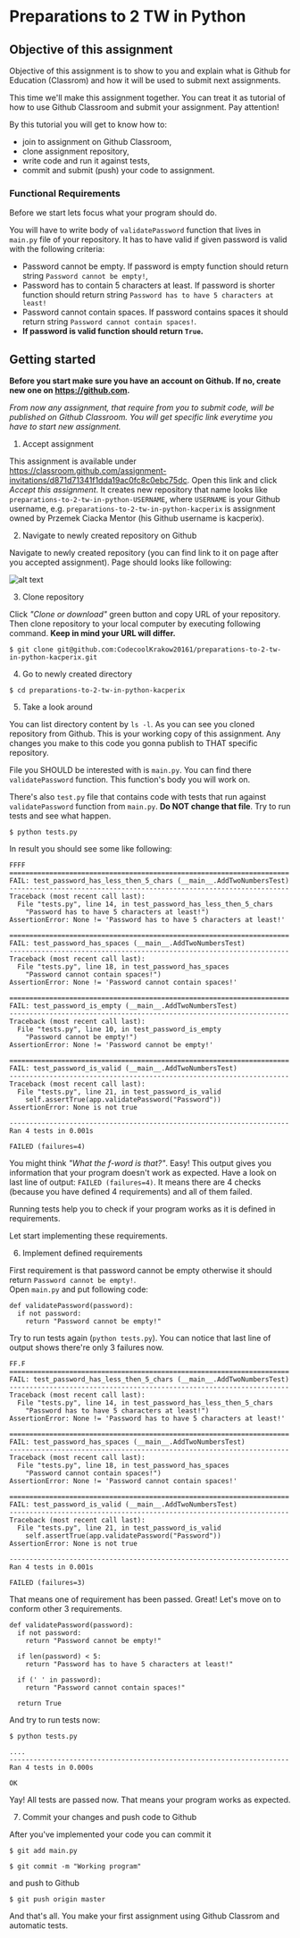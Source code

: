 # Preparations to 2 TW in Python

## Objective of this assignment

Objective of this assignment is to show to you and explain what is Github for Education (Classrom) and how it will be used to submit next assignments.

This time we'll make this assignment together. You can treat it as tutorial of how to use Github Classroom and submit your assignment. Pay attention!

By this tutorial you will get to know how to:

* join to assignment on Github Classroom,
* clone assignment repository,
* write code and run it against tests,
* commit and submit (push) your code to assignment.

### Functional Requirements

Before we start lets focus what your program should do.

You will have to write body of `validatePassword` function that lives in `main.py` file of your repository. It has to have valid if given password is valid with the following criteria:

* Password cannot be empty. If password is empty function should return string `Password cannot be empty!`,
* Password has to contain 5 characters at least. If password is shorter function should return string `Password has to have 5 characters at least!`
* Password cannot contain spaces. If password contains spaces it should return string `Password cannot contain spaces!`.
* __If password is valid function should return `True`.__

## Getting started

__Before you start make sure you have an account on Github. If no, create new one on https://github.com.__

_From now any assignment, that require from you to submit code, will be published on Github Classroom. You will get specific link everytime you have to start new assignment._

1. Accept assignment

  This assignment is available under https://classroom.github.com/assignment-invitations/d871d71341f1dda19ac0fc8c0ebc75dc. Open this link and click _Accept this assignment_. It creates new repository that name looks like `preparations-to-2-tw-in-python-USERNAME`, where `USERNAME` is your Github username, e.g. `preparations-to-2-tw-in-python-kacperix` is assignment owned by Przemek Ciacka Mentor (his Github username is kacperix).

2. Navigate to newly created repository on Github

  Navigate to newly created repository (you can find link to it on page after you accepted assignment). Page should looks like following:

  ![alt text](https://lh5.googleusercontent.com/ojVk7McNf9KguuQs1xjN4-L8Zo5J1TmeiOIAK3cLQrhcQuplMF57kUgkP-GI_IWNDNvfovZgdS7zL9s=w3360-h1924)

3. Clone repository

  Click _"Clone or download"_ green button and copy URL of your repository. Then clone repository to your local computer by executing following command. __Keep in mind your URL will differ.__

  ```
  $ git clone git@github.com:CodecoolKrakow20161/preparations-to-2-tw-in-python-kacperix.git
  ```

4. Go to newly created directory

  ```
  $ cd preparations-to-2-tw-in-python-kacperix
  ```

5. Take a look around

  You can list directory content by `ls -l`. As you can see you cloned repository from Github. This is your working copy of this assignment. Any changes you make to this code you gonna publish to THAT specific repository.

  File you SHOULD be interested with is `main.py`. You can find there `validatePassword` function. This function's body you will work on.

  There's also `test.py` file that contains code with tests that run against `validatePassword` function from `main.py`. __Do NOT change that file__. Try to run tests and see what happen.

  ```
  $ python tests.py
  ```

  In result you should see some like following:

  ```
  FFFF
  ======================================================================
  FAIL: test_password_has_less_then_5_chars (__main__.AddTwoNumbersTest)
  ----------------------------------------------------------------------
  Traceback (most recent call last):
    File "tests.py", line 14, in test_password_has_less_then_5_chars
      "Password has to have 5 characters at least!")
  AssertionError: None != 'Password has to have 5 characters at least!'

  ======================================================================
  FAIL: test_password_has_spaces (__main__.AddTwoNumbersTest)
  ----------------------------------------------------------------------
  Traceback (most recent call last):
    File "tests.py", line 18, in test_password_has_spaces
      "Password cannot contain spaces!")
  AssertionError: None != 'Password cannot contain spaces!'

  ======================================================================
  FAIL: test_password_is_empty (__main__.AddTwoNumbersTest)
  ----------------------------------------------------------------------
  Traceback (most recent call last):
    File "tests.py", line 10, in test_password_is_empty
      "Password cannot be empty!")
  AssertionError: None != 'Password cannot be empty!'

  ======================================================================
  FAIL: test_password_is_valid (__main__.AddTwoNumbersTest)
  ----------------------------------------------------------------------
  Traceback (most recent call last):
    File "tests.py", line 21, in test_password_is_valid
      self.assertTrue(app.validatePassword("Password"))
  AssertionError: None is not true

  ----------------------------------------------------------------------
  Ran 4 tests in 0.001s

  FAILED (failures=4)
  ```

  You might think _"What the f-word is that?"_. Easy! This output gives you information that your program doesn't work as expected. Have a look on last line of output: `FAILED (failures=4)`. It means there are 4 checks (because you have defined 4 requirements) and all of them failed.

  Running tests help you to check if your program works as it is defined in requirements.

  Let start implementing these requirements.

6. Implement defined requirements

  First requirement is that password cannot be empty otherwise it should return `Password cannot be empty!`.   
  Open `main.py` and put following code:

  ```
  def validatePassword(password):
    if not password:
      return "Password cannot be empty!"
  ```

  Try to run tests again (`python tests.py`). You can notice  that last line of output shows there're only 3 failures now.

  ```
  FF.F
  ======================================================================
  FAIL: test_password_has_less_then_5_chars (__main__.AddTwoNumbersTest)
  ----------------------------------------------------------------------
  Traceback (most recent call last):
    File "tests.py", line 14, in test_password_has_less_then_5_chars
      "Password has to have 5 characters at least!")
  AssertionError: None != 'Password has to have 5 characters at least!'

  ======================================================================
  FAIL: test_password_has_spaces (__main__.AddTwoNumbersTest)
  ----------------------------------------------------------------------
  Traceback (most recent call last):
    File "tests.py", line 18, in test_password_has_spaces
      "Password cannot contain spaces!")
  AssertionError: None != 'Password cannot contain spaces!'

  ======================================================================
  FAIL: test_password_is_valid (__main__.AddTwoNumbersTest)
  ----------------------------------------------------------------------
  Traceback (most recent call last):
    File "tests.py", line 21, in test_password_is_valid
      self.assertTrue(app.validatePassword("Password"))
  AssertionError: None is not true

  ----------------------------------------------------------------------
  Ran 4 tests in 0.001s

  FAILED (failures=3)
  ```

  That means one of requirement has been passed. Great! Let's move on to conform other 3 requirements.

  ```
  def validatePassword(password):
    if not password:
      return "Password cannot be empty!"

    if len(password) < 5:
      return "Password has to have 5 characters at least!"

    if (' ' in password):
      return "Password cannot contain spaces!"

    return True
  ```

  And try to run tests now:


  ```
  $ python tests.py

  ....
  ----------------------------------------------------------------------
  Ran 4 tests in 0.000s

  OK
  ```

  Yay! All tests are passed now. That means your program works as expected.

7. Commit your changes and push code to Github

  After you've implemented your code you can commit it

  ```
  $ git add main.py
  ```

  ```
  $ git commit -m "Working program"
  ```

  and push to Github

  ```
  $ git push origin master
  ```

  And that's all. You make your first assignment using Github Classrom and automatic tests.
